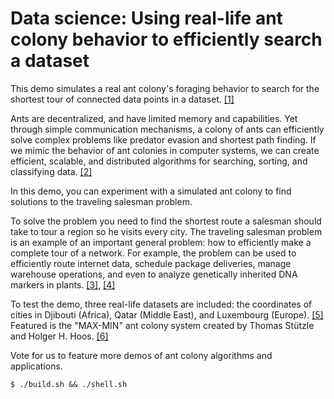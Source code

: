 # Data science: Using real-life ant colony behavior to efficiently search a dataset

This demo simulates a real ant colony's foraging behavior to search for the shortest tour of connected data points in a dataset. [[1]](http://www.aco-metaheuristic.org/aco-code/public-software.html)

Ants are decentralized, and have limited memory and capabilities. Yet through simple communication mechanisms, a colony of ants can efficiently solve complex problems like predator evasion and shortest path finding. If we mimic the behavior of ant colonies in computer systems, we can create efficient, scalable, and distributed algorithms for searching, sorting, and classifying data. [[2]](https://link.springer.com/content/pdf/10.1007%2Fs10994-010-5216-5.pdf)

In this demo, you can experiment with a simulated ant colony to find solutions to the traveling salesman problem.

To solve the problem you need to find the shortest route a salesman should take to tour a region so he visits every city. The traveling salesman problem is an example of an important general problem: how to efficiently make a complete tour of a network. For example, the problem can be used to efficiently route internet data, schedule package deliveries, manage warehouse operations, and even to analyze genetically inherited DNA markers in plants. [[3]](https://www.intechopen.com/books/traveling-salesman-problem-theory-and-applications/traveling-salesman-problem-an-overview-of-applications-formulations-and-solution-approaches), [[4]](https://support.sas.com/resources/papers/proceedings12/160-2012.pdf)

To test the demo, three real-life datasets are included: the coordinates of cities in Djibouti (Africa), Qatar (Middle East), and Luxembourg (Europe). [[5]](http://www.math.uwaterloo.ca/tsp/world/countries.html) Featured is the "MAX-MIN" ant colony system created by Thomas Stützle and Holger H. Hoos. [[6]](http://citeseerx.ist.psu.edu/viewdoc/download;jsessionid=8D8BB000CCFB5296D609EA6EC9AB226B?doi=10.1.1.127.3897&rep=rep1&type=pdf)

Vote for us to feature more demos of ant colony algorithms and applications.

```
$ ./build.sh && ./shell.sh
```

